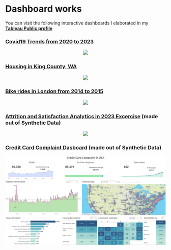 # Dashboard works

You can visit the following interactive dashboards I elaborated in my **[Tableau Public profile ](https://public.tableau.com/app/profile/gerard.blanch/vizzes)**

### [Covid19 Trends from 2020 to 2023](https://public.tableau.com/app/profile/gerard.blanch/viz/Covid_11JUL2023_dashboard/Covid19Dashboard)
  <p align="center">
  <img src="https://github.com/GBlanch/Dashboarding/blob/main/assets/covid19_dashboard.png"> 
    
### [Housing in King County, WA](https://public.tableau.com/app/profile/gerard.blanch/viz/HouseSales_May14_to_May15_KingCountyWA/KingCounty_HouseSales)
  <p align="center">
  <img src="https://github.com/GBlanch/Dashboarding/blob/main/assets/housing_dashboard.png"> 

### [Bike rides in London from 2014 to 2015](https://public.tableau.com/app/profile/gerard.blanch/viz/LondonBikeRides_15-16/BikeRidesLondon)
  <p align="center">
  <img src="https://github.com/GBlanch/Dashboarding/blob/main/assets/bikes_dashboard_2.png"> 

### [Attrition and Satisfaction Analytics in 2023 Excercise](https://public.tableau.com/app/profile/gerard.blanch/viz/Attrition_Satisfaction_in_2023_Excercise/HRAnalytics) (made out of Synthetic Data)
  <p align="center">
  <img src="https://github.com/GBlanch/Dashboarding/blob/main/assets/attrition_satisfaction_dashboard.png"> 

### [Credit Card Complaint Dasboard](https://public.tableau.com/app/profile/gerard.blanch/viz/Credit_Card_Complaint_in_USA_y_15_to_21/CreditCardComplaint) (made out of Synthetic Data)
  <p align="center">
  <img src="https://github.com/GBlanch/Dashboard-works/blob/main/assets/CC_complaint_dashb.png"> 
